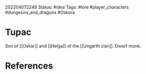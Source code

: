 202204072249
Status: #idea
Tags: #lore #player_characters #dungeons_and_dragons #Oskora 

# Tupac
Son of [[Oskar]] and [[Helga]] of the [[Ungarth clan]]. Dwarf monk.


# References
